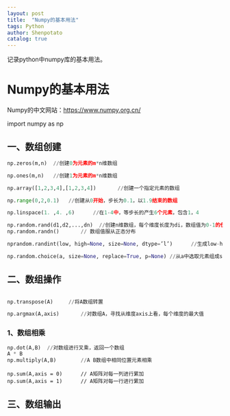 ```yaml
---
layout: post
title:  "Numpy的基本用法"
tags: Python
author: Shenpotato
catalog: true
---
```



记录python中numpy库的基本用法。

# Numpy的基本用法

Numpy的中文网站：https://www.numpy.org.cn/

import numpy as np

## 一、数组创建

```python
np.zeros(m,n)  //创建0为元素的m*n维数组

np.ones(m,n)   //创建1为元素的m*n维数组

np.array([1,2,3,4],[1,2,3,4])		//创建一个指定元素的数组

np.range(0,2,0.1) 	//创建从0开始，步长为0.1，以1.9结束的数组

np.linspace(1. ,4. ,6)		//在1-4中，等步长的产生6个元素，包含1，4

np.random.rand(d1,d2,...,dn)  //创建n维数组，每个维度长度为di，数组值为0-1的任意值
np.random.randn()		// 数组值服从正态分布

nprandom.randint(low, high=None, size=None, dtype=’l’)		//生成low-high区间的，size维度的随机数

np.random.choice(a, size=None, replace=True, p=None) //从a中选取元素组成size大小的数组

```



## 二、数组操作

```python

np.transpose(A)		//将A数组转置

np.argmax(A,axis)		//对数组A，寻找从维度axis上看，每个维度的最大值
```



### 1、数组相乘

```python
np.dot(A,B)  //对数组进行叉乘，返回一个数组
A * B   
np.multiply(A,B)		//A B数组中相同位置元素相乘
```



```
np.sum(A,axis = 0)		// A矩阵对每一列进行累加
np.sum(A,axis = 1)		// A矩阵对每一行进行累加
```



## 三、数组输出

